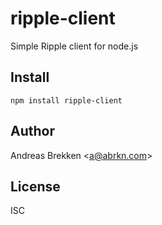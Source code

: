 ripple-client
===

Simple Ripple client for node.js

Install
---

`npm install ripple-client`

Author
---

Andreas Brekken &lt;<a href="mailto:a@abrkn.com">a@abrkn.com</a>&gt;

License
---

ISC
